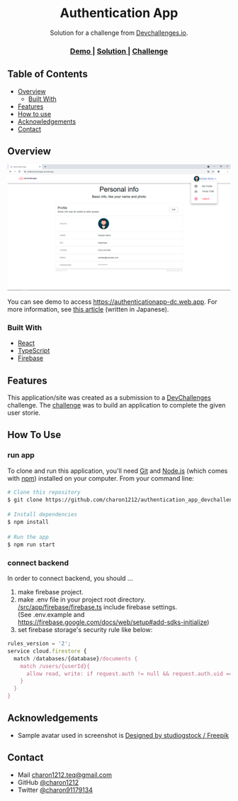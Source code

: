 <!-- Please update value in the {}  -->

<h1 align="center">Authentication App</h1>

<div align="center">
   Solution for a challenge from  <a href="http://devchallenges.io" target="_blank">Devchallenges.io</a>.
</div>

<div align="center">
  <h3>
    <a href="https://authenticationapp-dc.web.app/">
      Demo
    </a>
    <span> | </span>
    <a href="https://devchallenges.io/solutions/5gB2BgAFjuraqVONVQuL">
      Solution
    </a>
    <span> | </span>
    <a href="https://devchallenges.io/challenges/N1fvBjQfhlkctmwj1tnw">
      Challenge
    </a>
  </h3>
</div>

<!-- TABLE OF CONTENTS -->

## Table of Contents

- [Overview](#overview)
  - [Built With](#built-with)
- [Features](#features)
- [How to use](#how-to-use)
- [Acknowledgements](#acknowledgements)
- [Contact](#contact)

<!-- OVERVIEW -->

## Overview

![screenshot](docs/img/userinfo.png)

You can see demo to access <https://authenticationapp-dc.web.app>. For more information, see [this article]() (written in Japanese).

### Built With

- [React](https://reactjs.org/)
- [TypeScript](https://www.typescriptlang.org)
- [Firebase](https://firebase.google.com)

## Features

This application/site was created as a submission to a [DevChallenges](https://devchallenges.io/challenges) challenge. The [challenge](https://devchallenges.io/challenges/N1fvBjQfhlkctmwj1tnw) was to build an application to complete the given user storie.

## How To Use

### run app

To clone and run this application, you'll need [Git](https://git-scm.com) and [Node.js](https://nodejs.org/en/download/) (which comes with [npm](http://npmjs.com)) installed on your computer. From your command line:

```bash
# Clone this repository
$ git clone https://github.com/charon1212/authentication_app_devchallenges.git

# Install dependencies
$ npm install

# Run the app
$ npm run start
```

### connect backend

In order to connect backend, you should ...

1. make firebase project.
1. make .env file in your project root directory.  
[/src/app/firebase/firebase.ts](https://github.com/charon1212/ImageUploader_devchallenges/blob/main/src/app/firebase/firebase.ts) include firebase settings.  
(See .env.example and <https://firebase.google.com/docs/web/setup#add-sdks-initialize>)
1. set firebase storage's security rule like below:

```javascript
rules_version = '2';
service cloud.firestore {
  match /databases/{database}/documents {
    match /users/{userId}{
      allow read, write: if request.auth != null && request.auth.uid == userId;
    }
  }
}
```

## Acknowledgements

- Sample avatar used in screenshot is [Designed by studiogstock / Freepik](http://www.freepik.com)

## Contact

- Mail <charon1212.teq@gmail.com>
- GitHub [@charon1212](https://github.com/charon1212)
- Twitter [@charon91179134](https://twitter.com/charon91179134)
